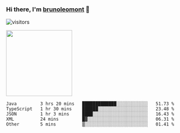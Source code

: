 ### Hi there, I'm [brunoleomont](https://www.linkedin.com/in/brunoleomont/) 👋

![visitors](https://visitor-badge.glitch.me/badge?page_id=page.id)

<img height="180em" src="https://github-readme-stats.vercel.app/api?username=brunoleomont&show_icons=true&hide_border=true&&count_private=true&include_all_commits=true" />

<!--START_SECTION:waka-->
```text
Java         3 hrs 20 mins   █████████████░░░░░░░░░░░░   51.73 % 
TypeScript   1 hr 30 mins    ██████░░░░░░░░░░░░░░░░░░░   23.48 % 
JSON         1 hr 3 mins     ████░░░░░░░░░░░░░░░░░░░░░   16.43 % 
XML          24 mins         █▓░░░░░░░░░░░░░░░░░░░░░░░   06.31 % 
Other        5 mins          ▒░░░░░░░░░░░░░░░░░░░░░░░░   01.41 % 
```
<!--END_SECTION:waka-->

<!--
**brunoleomont/brunoleomont** is a ✨ _special_ ✨ repository because its `README.md` (this file) appears on your GitHub profile.

Here are some ideas to get you started:

- 🔭 I’m currently working on ...
- 🌱 I’m currently learning ...
- 👯 I’m looking to collaborate on ...
- 🤔 I’m looking for help with ...
- 💬 Ask me about ...
- 📫 How to reach me: ...
- 😄 Pronouns: ...
- ⚡ Fun fact: ...
-->
